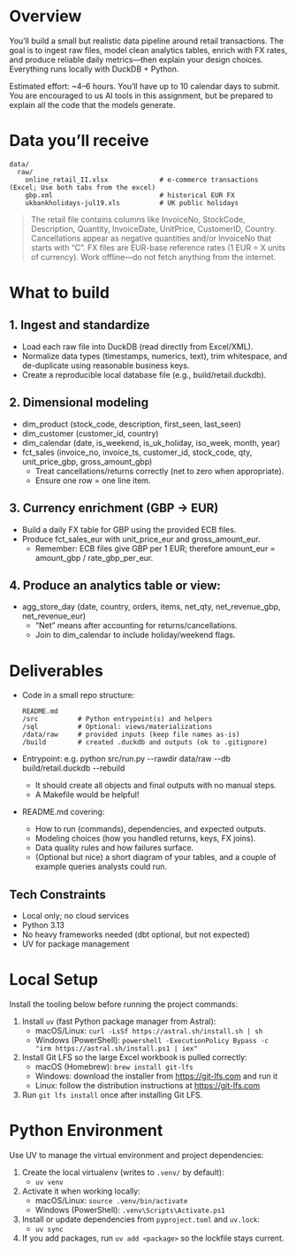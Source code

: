 # Overview

You’ll build a small but realistic data pipeline around retail transactions. The goal is to ingest raw files, model clean analytics tables, enrich with FX rates, and produce reliable daily metrics—then explain your design choices. Everything runs locally with DuckDB + Python.

Estimated effort: ~4–6 hours. You’ll have up to 10 calendar days to submit. You are encouraged to us AI tools in this assignment, but be prepared to explain all the code that the models generate.

# Data you’ll receive

```
data/
  raw/
    online_retail_II.xlsx             # e-commerce transactions (Excel; Use both tabs from the excel)
    gbp.xml                           # historical EUR FX
    ukbankholidays-jul19.xls          # UK public holidays
```

> The retail file contains columns like InvoiceNo, StockCode, Description, Quantity, InvoiceDate, UnitPrice, CustomerID, Country. Cancellations appear as negative quantities and/or InvoiceNo that starts with “C”. FX files are EUR-base reference rates (1 EUR = X units of currency). Work offline—do not fetch anything from the internet.


# What to build

## 1. Ingest and standardize

* Load each raw file into DuckDB (read directly from Excel/XML).
* Normalize data types (timestamps, numerics, text), trim whitespace, and de-duplicate using reasonable business keys.
* Create a reproducible local database file (e.g., build/retail.duckdb).

## 2. Dimensional modeling

* dim_product (stock_code, description, first_seen, last_seen)
* dim_customer (customer_id, country)
* dim_calendar (date, is_weekend, is_uk_holiday, iso_week, month, year)
* fct_sales (invoice_no, invoice_ts, customer_id, stock_code, qty, unit_price_gbp, gross_amount_gbp)
    * Treat cancellations/returns correctly (net to zero when appropriate).
    * Ensure one row = one line item.

## 3. Currency enrichment (GBP → EUR)

* Build a daily FX table for GBP using the provided ECB files.
* Produce fct_sales_eur with unit_price_eur and gross_amount_eur.
    * Remember: ECB files give GBP per 1 EUR; therefore amount_eur = amount_gbp / rate_gbp_per_eur.


## 4. Produce an analytics table or view:

* agg_store_day (date, country, orders, items, net_qty, net_revenue_gbp, net_revenue_eur)
    * “Net” means after accounting for returns/cancellations.
    * Join to dim_calendar to include holiday/weekend flags.


# Deliverables

* Code in a small repo structure:

  ```
  README.md
  /src          # Python entrypoint(s) and helpers
  /sql          # Optional: views/materializations
  /data/raw     # provided inputs (keep file names as-is)
  /build        # created .duckdb and outputs (ok to .gitignore)
  ```

* Entrypoint: e.g. python src/run.py --rawdir data/raw --db build/retail.duckdb --rebuild
    * It should create all objects and final outputs with no manual steps.
    * A Makefile would be helpful!

* README.md covering:
    * How to run (commands), dependencies, and expected outputs.
    * Modeling choices (how you handled returns, keys, FX joins).
    * Data quality rules and how failures surface.
	* (Optional but nice) a short diagram of your tables, and a couple of example queries analysts could run.

## Tech Constraints

* Local only; no cloud services
* Python 3.13
* No heavy frameworks needed (dbt optional, but not expected)
* UV for package management

# Local Setup

Install the tooling below before running the project commands:

1. Install `uv` (fast Python package manager from Astral):
   * macOS/Linux: `curl -LsSf https://astral.sh/install.sh | sh`
   * Windows (PowerShell): `powershell -ExecutionPolicy Bypass -c "irm https://astral.sh/install.ps1 | iex"`
2. Install Git LFS so the large Excel workbook is pulled correctly:
   * macOS (Homebrew): `brew install git-lfs`
   * Windows: download the installer from https://git-lfs.com and run it
   * Linux: follow the distribution instructions at https://git-lfs.com
3. Run `git lfs install` once after installing Git LFS.

# Python Environment

Use UV to manage the virtual environment and project dependencies:

1. Create the local virtualenv (writes to `.venv/` by default):
   * `uv venv`
2. Activate it when working locally:
   * macOS/Linux: `source .venv/bin/activate`
   * Windows (PowerShell): `.venv\Scripts\Activate.ps1`
3. Install or update dependencies from `pyproject.toml` and `uv.lock`:
   * `uv sync`
4. If you add packages, run `uv add <package>` so the lockfile stays current.
